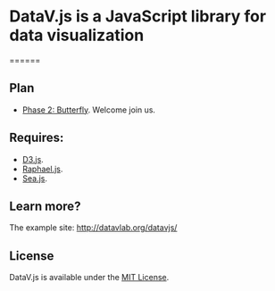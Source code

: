 # DataV.js is a JavaScript library for data visualization
======
## Plan
* [Phase 2: Butterfly](https://github.com/TBEDP/datavjs/blob/master/docs/DataV%E7%AC%AC%E4%BA%8C%E6%9C%9F%E8%AE%A1%E5%88%92%E8%9D%B4%E8%9D%B6.md). Welcome join us.

## Requires:
* [D3.js](https://github.com/mbostock/d3).
* [Raphael.js](http://raphaeljs.com/).
* [Sea.js](https://github.com/seajs/seajs).

## Learn more?
The example site: <http://datavlab.org/datavjs/>

## License
DataV.js is available under the [MIT License](https://github.com/TBEDP/datavjs/blob/master/MIT-License).
